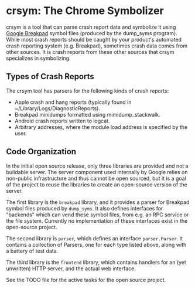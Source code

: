 # crsym: The Chrome Symbolizer

crsym is a tool that can parse crash report data and symbolize it using [Google Breakpad](https://code.google.com/p/google-breakpad/) symbol files (produced by the dump_syms program). While most crash reports should be caught by your product's automated crash reporting system (e.g. Breakpad), sometimes crash data comes from other sources. It is crash reports from these other sources that crsym specializes in symbolizing.

## Types of Crash Reports

The crsym tool has parsers for the following kinds of crash reports:

* Apple crash and hang reports (typically found in ~/Library/Logs/DiagnosticReports).
* Breakpad minidumps formatted using mimidump_stackwalk.
* Android crash reports written to logcat.
* Arbitrary addresses, where the module load address is specified by the user.

## Code Organization

In the initial open source release, only three libraries are provided and not a buildable server. The server component used internally by Google relies on non-public infrastructure and thus cannot be open sourced, but it is a goal of the project to reuse the libraries to create an open-source version of the server.

The first library is the `breakpad` library, and it provides a parser for Breakpad symbol files produced by `dump_syms`. It also defines interfaces for "backends" which can vend these symbol files, from e.g. an RPC service or the file system. Currently no implementation of these interfaces exist in the open-source project.

The second library is `parser`, which defines an interface `parser.Parser`. It contains a collection of Parsers, one for each type listed above, along with a battery of test data.

The third library is the `frontend` library, which contains handlers for an (yet unwritten) HTTP server, and the actual web interface.

See the TODO file for the active tasks for the open source project.
